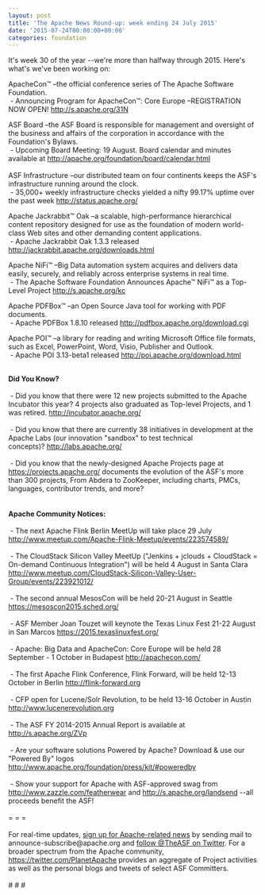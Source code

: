 ```yaml
---
layout: post
title: 'The Apache News Round-up: week ending 24 July 2015'
date: '2015-07-24T00:00:00+00:00'
categories: foundation
---
```

<div> 
    <p>It's week 30 of the year --we're more than halfway through 2015. Here's what's we've been working on:</p> 
    <p>ApacheCon™ –the official conference series of The Apache Software Foundation.<br />&nbsp;- Announcing Program for ApacheCon™: Core Europe –REGISTRATION NOW OPEN! <a href="http://s.apache.org/31N">http://s.apache.org/31N</a></p> 
  </div> 
  <div>ASF Board –the ASF Board is responsible for management and oversight of the business and affairs of the corporation in accordance with the Foundation's Bylaws.</div> 
  <div>&nbsp;- Upcoming Board Meeting: 19 August. Board calendar and minutes available at <a href="http://apache.org/foundation/board/calendar.html">http://apache.org/foundation/board/calendar.html</a></div> 
  <div><br /></div> 
  <div>ASF Infrastructure –our distributed team on four continents keeps the ASF's infrastructure running around the clock.<br />&nbsp;- 35,000+ weekly infrastructure checks yielded a nifty 99.17% uptime over the past week <a href="http://status.apache.org/">http://status.apache.org/</a></div> 
  <div> 
    <p>Apache Jackrabbit™ Oak –a scalable, high-performance hierarchical content repository designed for use as the foundation of modern world-class Web sites and other demanding content applications.<br />&nbsp;- Apache Jackrabbit Oak 1.3.3 released <a href="http://jackrabbit.apache.org/downloads.html">http://jackrabbit.apache.org/downloads.html</a> </p> 
  </div> 
  <div> 
    <p>Apache NiFi™ –Big Data automation system acquires and delivers data easily, securely, and reliably across enterprise systems in real time.<br />&nbsp;- The Apache Software Foundation Announces Apache™ NiFi™ as a Top-Level Project <a href="http://s.apache.org/kc">http://s.apache.org/kc</a></p> 
    <p>Apache PDFBox™ –an Open Source Java tool for working with PDF documents.<br />&nbsp;- Apache PDFBox 1.8.10 released <a href="http://pdfbox.apache.org/download.cgi">http://pdfbox.apache.org/download.cgi</a></p> 
  </div> 
  <p>Apache POI™ –a library for reading and writing Microsoft Office file formats, such as Excel, PowerPoint, Word, Visio, Publisher and Outlook.<br />&nbsp;- Apache POI 3.13-beta1 released&nbsp;<a href="http://poi.apache.org/download.html">http://poi.apache.org/download.html</a></p> 
  <div><br /></div> 
  <div><b>Did You Know?</b></div> 
  <div><br /></div> 
  <div>&nbsp;- Did you know that there were 12 new projects submitted to the Apache Incubator this year? 4 projects also graduated as Top-level Projects, and 1 was retired.&nbsp;<a href="http://incubator.apache.org/">http://incubator.apache.org/</a></div> 
  <div><br /></div> 
  <div>&nbsp;- Did you know that there are currently 38 initiatives in development at the Apache Labs (our innovation &quot;sandbox&quot; to test technical concepts)?&nbsp;<a href="http://labs.apache.org/">http://labs.apache.org/</a></div> 
  <div><br /></div> 
  <div>&nbsp;- Did you know that the newly-designed Apache Projects page at <a href="https://projects.apache.org/">https://projects.apache.org/</a>&nbsp;documents the evolution of the ASF's more than 300 projects,&nbsp;From Abdera to ZooKeeper, including charts, PMCs, languages, contributor trends, and more?</div> 
  <div><br /></div> 
  <div><br /></div> 
  <div><b>Apache Community Notices:</b></div> 
  <div><br /></div> 
  <div>&nbsp;- The next Apache Flink Berlin MeetUp will take place 29 July <a href="http://www.meetup.com/Apache-Flink-Meetup/events/223574589/">http://www.meetup.com/Apache-Flink-Meetup/events/223574589/</a></div> 
  <div><br /></div> 
  <div>&nbsp;- The CloudStack Silicon Valley MeetUp (&quot;Jenkins + jclouds + CloudStack = On-demand Continuous Integration&quot;) will be held 4 August in Santa Clara <a href="http://www.meetup.com/CloudStack-Silicon-Valley-User-Group/events/223921012/">http://www.meetup.com/CloudStack-Silicon-Valley-User-Group/events/223921012/</a></div> 
  <div><br /></div> 
  <div>&nbsp;- The second annual MesosCon will be held 20-21 August in Seattle <a href="https://mesoscon2015.sched.org/">https://mesoscon2015.sched.org/</a></div> 
  <div><br /></div> 
  <div>&nbsp;- ASF Member Joan Touzet will keynote the Texas Linux Fest 21-22 August in San Marcos <a href="https://2015.texaslinuxfest.org/">https://2015.texaslinuxfest.org/</a></div> 
  <div><br /></div> 
  <div>&nbsp;- Apache: Big Data and ApacheCon: Core Europe will be held 28 September - 1 October in Budapest <a href="http://apachecon.com/">http://apachecon.com/</a></div> 
  <div><br /></div> 
  <div>&nbsp;- The first Apache Flink Conference, Flink Forward, will be held 12-13 October in Berlin <a href="http://flink-forward.org">http://flink-forward.org</a></div> 
  <div><br /></div> 
  <div>&nbsp;- CFP open for Lucene/Solr Revolution, to be held 13-16 October in Austin <a href="http://www.lucenerevolution.org">http://www.lucenerevolution.org</a></div> 
  <div><br /></div> 
  <div>&nbsp;- The ASF FY 2014-2015 Annual Report is available at <a href="http://s.apache.org/ZVp">http://s.apache.org/ZVp</a></div> 
  <div><br /></div> 
  <div>&nbsp;- Are your software solutions Powered by Apache? Download &amp; use our &quot;Powered By&quot; logos <a href="http://www.apache.org/foundation/press/kit/#poweredby">http://www.apache.org/foundation/press/kit/#poweredby</a></div> 
  <div><br /></div> 
  <div>&nbsp;- Show your support for Apache with ASF-approved swag from <a href="http://www.zazzle.com/featherwear">http://www.zazzle.com/featherwear</a> and <a href="http://s.apache.org/landsend">http://s.apache.org/landsend</a> --all proceeds benefit the ASF!&nbsp;</div> 
  <div><br /></div> 
  <div>= = =</div> 
  <div><br /></div> 
  <div>For real-time updates, <a href="http://apache.org/foundation/mailinglists.html#foundation-announce">sign up for Apache-related news</a> by sending mail to announce-subscribe@apache.org and <a href="https://twitter.com/theASF/">follow @TheASF on Twitter</a>. For a broader spectrum from the Apache community, <a href="https://twitter.com/PlanetApache">https://twitter.com/PlanetApache</a> provides an aggregate of Project activities as well as the personal blogs and tweets of select ASF Committers.</div> 
  <div><br /></div> 
  <div># # #</div>
